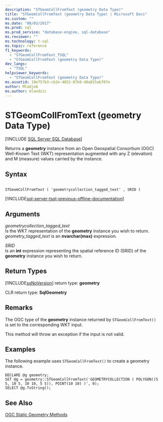 ```yaml
---
description: "STGeomCollFromText (geometry Data Type)"
title: "STGeomCollFromText (geometry Data Type) | Microsoft Docs"
ms.custom: ""
ms.date: "08/03/2017"
ms.prod: sql
ms.prod_service: "database-engine, sql-database"
ms.reviewer: ""
ms.technology: t-sql
ms.topic: reference
f1_keywords: 
  - "STGeomCollFromText_TSQL"
  - "STGeomCollFromText (geometry Data Type)"
dev_langs: 
  - "TSQL"
helpviewer_keywords: 
  - "STGeomCollFromText (geometry Data Type)"
ms.assetid: 19e757b3-cb2e-4852-87b9-40a815ab707e
author: MladjoA
ms.author: mlandzic 
---
```

# STGeomCollFromText (geometry Data Type)
[!INCLUDE [SQL Server SQL Database](../../includes/applies-to-version/sql-asdb.md)]

Returns a **geometry** instance from an Open Geospatial Consortium (OGC) Well-Known Text (WKT) representation augmented with any Z (elevation) and M (measure) values carried by the instance.
  
## Syntax  
  
```  
  
STGeomCollFromText ( 'geometrycollection_tagged_text' , SRID )  
```  
  
[!INCLUDE[sql-server-tsql-previous-offline-documentation](../../includes/sql-server-tsql-previous-offline-documentation.md)]

## Arguments
 *geometrycollection_tagged_text*  
 Is the WKT representation of the **geometry** instance you wish to return. *geometry_tagged_text* is an **nvarchar(max)** expression.  
  
 *SRID*  
 Is an **int** expression representing the spatial reference ID (SRID) of the **geometry** instance you wish to return.  
  
## Return Types  
 [!INCLUDE[ssNoVersion](../../includes/ssnoversion-md.md)] return type: **geometry**  
  
 CLR return type: **SqlGeometry**  
  
## Remarks  
 The OGC type of the **geometry** instance returned by `STGeomCollFromText()` is set to the corresponding WKT input.  
  
 This method will throw an exception if the input is not valid.  
  
## Examples  
 The following example uses `STGeomCollFromText()` to create a geometry instance.  
  
```  
DECLARE @g geometry;  
SET @g = geometry::STGeomCollFromText('GEOMETRYCOLLECTION ( POLYGON((5 5, 10 5, 10 10, 5 5)), POINT(10 10) )', 0);  
SELECT @g.ToString();  
```  
  
## See Also  
 [OGC Static Geometry Methods](../../t-sql/spatial-geometry/ogc-static-geometry-methods.md)  
  
  

